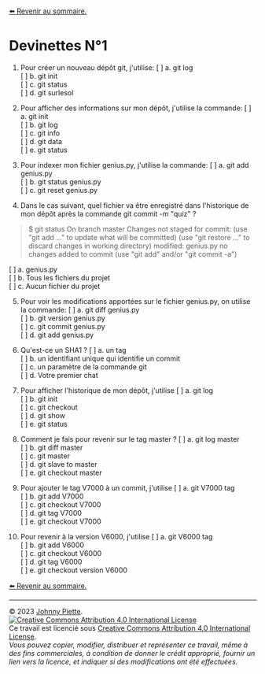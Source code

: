 [:arrow_left: Revenir au sommaire.](../README.md#sommaire)

Devinettes N°1
=========

1. Pour créer un nouveau dépôt git, j'utilise:
  [ ] a. git log<br/>
  [ ] b. git init<br/>
  [ ] c. git status<br/>
  [ ] d. git surlesol<br/>

2. Pour afficher des informations sur mon dépôt, j'utilise la commande:
  [ ] a. git init<br/> 
  [ ] b. git log<br/>
  [ ] c. git info<br/>
  [ ] d. git data<br/>
  [ ] e. git status<br/>

3. Pour indexer mon fichier genius.py, j'utilise la commande:
  [ ] a. git add genius.py<br/>
  [ ] b. git status genius.py<br/>
  [ ] c. git reset genius.py<br/>

4. Dans le cas suivant, quel fichier va être enregistré dans l'historique de mon dépôt après la commande git commit -m "quiz" ?

  >$ git status
  On branch master
  Changes not staged for commit:
    (use "git add <file>..." to update what will be committed)
    (use "git restore <file>..." to discard changes in working directory)
          modified:   genius.py
  no changes added to commit (use "git add" and/or "git commit -a")

  [ ] a. genius.py<br/>
  [ ] b. Tous les fichiers du projet<br/>
  [ ] c. Aucun fichier du projet<br/>

5. Pour voir les modifications apportées sur le fichier genius.py, on utilise la commande:
  [ ] a. git diff genius.py<br/>
  [ ] b. git version genius.py<br/>
  [ ] c. git commit genius.py<br/>
  [ ] d. git add genius.py<br/>

6. Qu'est-ce un SHA1 ?
  [ ] a. un tag<br/>
  [ ] b. un identifiant unique qui identifie un commit<br/>
  [ ] c. un paramètre de la commande git<br/>
  [ ] d. Votre premier chat<br/>

7. Pour afficher l'historique de mon dépôt, j'utilise
  [ ] a. git log<br/>
  [ ] b. git init<br/>
  [ ] c. git checkout<br/>
  [ ] d. git show<br/>
  [ ] e. git status<br/>

8. Comment je fais pour revenir sur le tag master ?
  [ ] a. git log master<br/>
  [ ] b. git diff master<br/>
  [ ] c. git master<br/>
  [ ] d. git slave to master<br/>
  [ ] e. git checkout master<br/>

9. Pour ajouter le tag V7000 à un commit, j'utilise
  [ ] a. git V7000 tag<br/>
  [ ] b. git add V7000<br/>
  [ ] c. git checkout V7000<br/>
  [ ] d. git tag V7000<br/>
  [ ] e. git checkout V7000<br/>

10. Pour revenir à la version V6000, j'utilise
  [ ] a. git V6000 tag<br/>
  [ ] b. git add V6000<br/>
  [ ] c. git checkout V6000<br/>
  [ ] d. git tag V6000<br/>
  [ ] e. git checkout version V6000<br/> 

[:arrow_left: Revenir au sommaire.](../README.md#sommaire)

---
&copy; 2023 [Johnny Piette](https://github.com/ZamBoyle).  
[![Creative Commons Attribution 4.0 International License](https://i.creativecommons.org/l/by/4.0/88x31.png)](https://creativecommons.org/licenses/by/4.0/)  
Ce travail est licencié sous [Creative Commons Attribution 4.0 International License](https://creativecommons.org/licenses/by/4.0/).   
_Vous pouvez copier, modifier, distribuer et représenter ce travail, même à des fins commerciales, à condition de donner le crédit approprié, fournir un lien vers la licence, et indiquer si des modifications ont été effectuées._